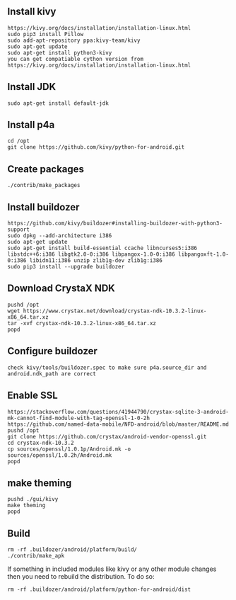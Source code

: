 ## Install kivy
    https://kivy.org/docs/installation/installation-linux.html
    sudo pip3 install Pillow
    sudo add-apt-repository ppa:kivy-team/kivy
    sudo apt-get update
    sudo apt-get install python3-kivy
    you can get compatiable cython version from https://kivy.org/docs/installation/installation-linux.html

## Install JDK
    sudo apt-get install default-jdk

## Install p4a
    cd /opt
    git clone https://github.com/kivy/python-for-android.git

## Create packages
    ./contrib/make_packages

## Install buildozer
    https://github.com/kivy/buildozer#installing-buildozer-with-python3-support
    sudo dpkg --add-architecture i386
    sudo apt-get update
    sudo apt-get install build-essential ccache libncurses5:i386 libstdc++6:i386 libgtk2.0-0:i386 libpangox-1.0-0:i386 libpangoxft-1.0-0:i386 libidn11:i386 unzip zlib1g-dev zlib1g:i386
    sudo pip3 install --upgrade buildozer

## Download CrystaX NDK
    pushd /opt
    wget https://www.crystax.net/download/crystax-ndk-10.3.2-linux-x86_64.tar.xz
    tar -xvf crystax-ndk-10.3.2-linux-x86_64.tar.xz
    popd

## Configure buildozer
    check kivy/tools/buildozer.spec to make sure p4a.source_dir and android.ndk_path are correct


## Enable SSL
    https://stackoverflow.com/questions/41944790/crystax-sqlite-3-android-mk-cannot-find-module-with-tag-openssl-1-0-2h
    https://github.com/named-data-mobile/NFD-android/blob/master/README.md
    pushd /opt
    git clone https://github.com/crystax/android-vendor-openssl.git
    cd crystax-ndk-10.3.2
    cp sources/openssl/1.0.1p/Android.mk -o sources/openssl/1.0.2h/Android.mk
    popd

## make theming
    pushd ./gui/kivy
    make theming
    popd


## Build
    rm -rf .buildozer/android/platform/build/
    ./contrib/make_apk


If something in included modules like kivy or any other module changes
then you need to rebuild the distribution. To do so:

    rm -rf .buildozer/android/platform/python-for-android/dist






